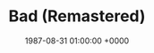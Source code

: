 ---
layout: none
title: "Bad (Remastered)"
artist: "Michael Jackson"
secondary_artists: ""
art: "michael-jackson-bad--remastered-.jpg"
spotify_url: https://open.spotify.com/album/3Us57CjssWnHjTUIXBuIeH
date: 1987-08-31 01:00:00 +0000
categories: album
tags: []
---